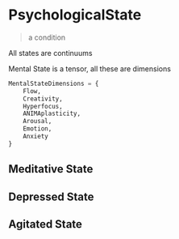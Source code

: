 # PsychologicalState

> a condition

All states are continuums

Mental State is a tensor, all these are dimensions

```py
MentalStateDimensions = {
    Flow, 
    Creativity, 
    Hyperfocus, 
    ANIMAplasticity,
    Arousal,
    Emotion,
    Anxiety
}
```

## Meditative State

## Depressed State

## Agitated State
